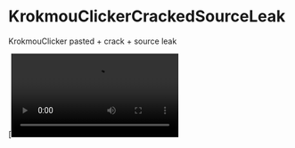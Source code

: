 # KrokmouClickerCrackedSourceLeak
KrokmouClicker pasted + crack + source leak

[![Watch the video](https://cdn.discordapp.com/attachments/1141076655679484008/1145732604390281276/crack.mp4)
